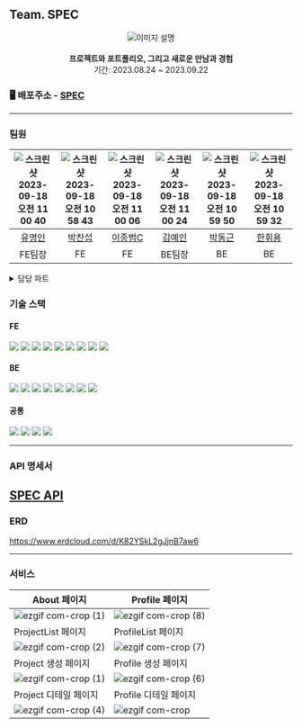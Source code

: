 ## Team. SPEC

<div align="center">
  <img src="https://github.com/codestates-seb/seb45_main_021/assets/114664128/662fa2c7-89be-45e8-b662-305388f78682" alt="이미지 설명">
</div>

<br>
<div align="center" > 
  <b>프로젝트와 포트폴리오, 그리고 새로운 만남과 경험</b> 
  <br/>
  기간: 2023.08.24 ~ 2023.09.22
</div>


### 🖥️ 배포주소 - <a href="http://spec.today/">SPEC</a>

---


### 팀원

| ![스크린샷 2023-09-18 오전 11 00 40](https://github.com/codestates-seb/seb45_main_021/assets/114664128/c438b6b0-ffae-4b04-8e6e-c82895014734) | ![스크린샷 2023-09-18 오전 10 58 43](https://github.com/codestates-seb/seb45_main_021/assets/114664128/780a09f0-96f7-4eea-8d1d-edb5558b2611) | ![스크린샷 2023-09-18 오전 11 00 06](https://github.com/codestates-seb/seb45_main_021/assets/114664128/91c45f54-e8b1-4c64-b9f6-b438af570553) | ![스크린샷 2023-09-18 오전 11 00 24](https://github.com/codestates-seb/seb45_main_021/assets/114664128/0ad87400-0f42-422d-b2e5-7ca38b46e771) | ![스크린샷 2023-09-18 오전 10 59 50](https://github.com/codestates-seb/seb45_main_021/assets/114664128/69201d21-5bf5-435f-b209-51a8e054eba2) | ![스크린샷 2023-09-18 오전 10 59 32](https://github.com/codestates-seb/seb45_main_021/assets/114664128/63ae3fb6-621a-4412-9f24-81d5757b8273) |
| :---: | :----------: | :-----: | :----: | :----: | :----: |
|   <a href="https://github.com/myeongin0926">유명인</a>   |   <a href="https://github.com/qkrckstjq">박찬섭</a>   | <a href="https://github.com/blue7111">이종범C</a> | <a href="https://github.com/brightyein">김예인</a> | <a href="https://github.com/Park-DongGeun">박동근</a> | <a href="https://github.com/HwiyongHan">한휘용</a> |
|    FE팀장    |      FE      |   FE    | BE팀장 |   BE   |   BE   |
<details>
<summary>담당 파트</summary>
<div markdown="1">

 <details>
  <summary>유명인</summary>
  <div markdown="1">
    <h4>1. 전반적 기능 구상</h4>
      <p>&emsp;- 전반적인 사이트의 목적 및 디자인 구상</p>
    <h4>2. About Page 구현</h4>
      <p>&emsp;- About Page 디자인, 캐러셀 구현</p>
    <h4>3. 프로젝트, 포트폴리오 리스트 구현</h4>
      <p>&emsp;- 데이터 캐싱 & 무한스크롤</p>
    <h4>4. 검색기능 구현</h4>
      <p>&emsp;- 최근 검색어 기능</p>
      <p>&emsp;- 검색 페이지 구현</p>
    <h4>5. 태그기능 구현</h4>
      <p>&emsp;- 태그 클릭시 태그 검색 실행</p>
    <h4>5. 필터기능 구현</h4>
      <p>&emsp;- 쿼리 파람을 활용한 필터링 구현</p>
    <h4>5. Top Ten 기능 구현</h4>
      <p>&emsp;- 주간및 전체 기간동안의 Top Ten 구현</p>
    <h4>5. 관심 기능 구현</h4>
      <p>&emsp;- 하트 클릭시 하트 업데이트 기능</p>
  </div>
</details>

 <details>
  <summary>박찬섭</summary>
  <div markdown="1">
    <h4>1. 프로젝트, 포트폴리오 작성 기능</h4>
      <p>&emsp;- Json데이터 + FormData데이터</p>
      <p>&emsp;- 여러개의 이미지 업로드, 이미지 미리보기, 이미지 드래그앤드롭, 이미지 전송, 이미지 삭제</p>
    <h4>2. 프로젝트, 포트폴리오 수정 기능</h4>
      <p>&emsp;- 전반적인 기능은 작성과 동일</p>
      <p>&emsp;- 여러개의 이미지 수정시 삭제할 이미지와 추가할 이미지의 로직을 분리하여 구현</p>
    <h4>3. 프로젝트 참가신청, 신청취소, 수락, 거절</h4>
      <p>&emsp;- 로그인유저와 작성자가 아닌 경우에 한해서 프로젝트 카드를 지원하고자 하는 프로젝트에 지원</p>
      <p>&emsp;- 이미 신청을 한 프로젝트라면 참가 신청 취소 가능</p>
      <p>&emsp;- 작성자에 한해서 프로젝트에 신청한 사람들의 프로젝트 카드를 보고 수락, 거절 가능</p>
    <h4>4. 포트폴리오 댓글 작성,수정,삭제</h4>
      <p>&emsp;- 포트폴리오 작성시 댓글 허용을 하면 로그인한 유저에 한해서 댓글 작성 가능</p>
      <p>&emsp;- 댓글 작성자에 한해서 댓글 수정 가능</p>
      <p>&emsp;- 댓글 작성자 본인이거나 댓글이 달린 포트폴리오의 작성자라면 댓글 삭제 가능</p>
  </div>
</details>
 
 <details>
  <summary>이종범</summary>
  <div markdown="1">
    <h4>1. 로그인 및 회원가입 기능</h4>
    <p>&emsp;- 자체 회원가입 및 로그인이 가능합니다.</p>
    <p>&emsp;- Oauth 구글 및 깃허브로 회원가입 및 로그인이 가능합니다.</p>
    <h4>2. 인가</h4>
    <p>&emsp;- 모든 요청에 토큰을 헤더에 담아 요청하여 인가를 구현합니다.</p>
    <p>&emsp;- Redux persist를 사용하여 로그인 정보를 저장합니다.</p>
    <p>&emsp;- 액세스 토큰만료시 재발급이 되며 리프레쉬 토큰이 만료시 로그아웃 됩니다.</p>
    <h4>3. 프로필</h4>
    <p>&emsp;- 유저 여부에 따른 조회가 가능합니다.</p>
    <p>&emsp;- 회원 탈퇴가 가능합니다.</p>
    <p>&emsp;- 비밀번호 수정 및 회원 정보 변경이 가능합니다.</p>
    <p>&emsp;- 프로젝트 카드 생성 및 수정과 삭제가 가능합니다.</p>
    <h4>4. 배포</h4>
    <p>&emsp;- 깃허브 페이지를 통한 https 배포를 하였습니다.</p>
    <p>&emsp;- 도메인 구매후 깃허브 페이지 네임서버 적용을 완료하였습니다.</p>
  </div>
</details>

 <details>
  <summary>김예인</summary>
  <div markdown="1">
    <h4>1. 프로젝트 작성, 수정, 삭제, 조회 기능</h4>
    <h4>2. 프로젝트 참가신청, 신청취소, 신청수락, 신청거절 기능</h4>
    <h4>3. 클라우드 스토리지를 이용한 이미지 업로드/삭제 구현-S3 버킷</h4>
  </div>
</details>

 <details>
  <summary>박동근</summary>
  <div markdown="1">
    <h4>1. 스프링 Security 적용</h4>
      <p>&emsp;- JWT 사용 </p>
      <p>&emsp;- 서비스 단계에서 인가 처리 </p>
    <h4>2. 구글 및 깃허브 OAuth2 적용</h4>
      <p>&emsp;- OAuth2를 이용해 구글 및 깃허브 회원가입 및 로그인 구현</p>
    <h4>3. 회원, 프로젝트 카드 CRUD</h4>
      <p>&emsp;- 회원가입 및 로그인 구현</p>
      <p>&emsp;- 회원 및 프로젝트 카드 CRUD 구현</p>
  </div>
</details>

 <details>
  <summary>한휘용</summary>
  <div markdown="1">
    <h4>1. 개발 환경 구성 및 AWS 배포 환경 구성</h4>
    <h4>2. 포트폴리오 CRUD 구현</h4>
    <h4>3. 댓글 CRUD 구현</h4>
    <h4>4. 해쉬 태그/태그 검색 구현</h4>
    <h4>5. 좋아요 기능 구현</h4>
  </div>
</details>

</details>

### 기술 스택


#### FE
  <img src="https://img.shields.io/badge/html5-E34F26?style=for-the-badge&logo=html5&logoColor=white"> <img src="https://img.shields.io/badge/css-1572B6?style=for-the-badge&logo=css3&logoColor=white"> <img src="https://img.shields.io/badge/javascript-F7DF1E?style=for-the-badge&logo=javascript&logoColor=black">   <img src="https://img.shields.io/badge/react-61DAFB?style=for-the-badge&logo=react&logoColor=black">   <img src="https://img.shields.io/badge/node.js-339933?style=for-the-badge&logo=Node.js&logoColor=white"> <img src="https://img.shields.io/badge/react query-FF4154?style=for-the-badge&logo=react-query&logoColor=white"> <img src="https://img.shields.io/badge/styled components-DB7093?style=for-the-badge&logo=styled-components&logoColor=white"> <img src="https://img.shields.io/badge/axios-5A29E4?style=for-the-badge&logo=axios&logoColor=white"> <img src="https://img.shields.io/badge/redux-764ABC?style=for-the-badge&logo=redux&logoColor=white">


#### BE
  <img src="https://img.shields.io/badge/java-007396?style=for-the-badge&logo=java&logoColor=white"> <img src="https://img.shields.io/badge/mysql-4479A1?style=for-the-badge&logo=mysql&logoColor=white"> <img src="https://img.shields.io/badge/springboot-6DB33F?style=for-the-badge&logo=springboot&logoColor=white"> <img src="https://img.shields.io/badge/gradle-02303A?style=for-the-badge&logo=gradle&logoColor=white"> <img src="https://img.shields.io/badge/swagger-85EA2D?style=for-the-badge&logo=swagger&logoColor=white"> <img src="https://img.shields.io/badge/Amazon S3-569A31?style=for-the-badge&logo=amazon S3&logoColor=white"> <img src="https://img.shields.io/badge/Amazon RDS-527FFF?style=for-the-badge&logo=amazon RDS&logoColor=white"> <img src="https://img.shields.io/badge/Amazon EC2-FF9900?style=for-the-badge&logo=amazon EC2&logoColor=white">

#### 공통
  <img src="https://img.shields.io/badge/Discord-5865F2?style=for-the-badge&logo=discord&logoColor=white"> <img src="https://img.shields.io/badge/github-181717?style=for-the-badge&logo=github&logoColor=white"> <img src="https://img.shields.io/badge/zoom-0B5CFF?style=for-the-badge&logo=zoom&logoColor=white"> <img src="https://img.shields.io/badge/Notion-000000?style=for-the-badge&logo=notion&logoColor=white">

---

### API 명세서

<a href="http://52.78.224.100:8080/swagger-ui/index.html#/">SPEC API</a>
---

### ERD 
https://www.erdcloud.com/d/K82YSkL2gJjnB7aw6


---
### 서비스

|About 페이지|Profile 페이지|
|---|---|
| ![ezgif com-crop (1)](https://github.com/codestates-seb/seb45_main_021/assets/117289923/027e4f61-09df-4672-bce0-408f0b879dd4) |![ezgif com-crop (8)](https://github.com/codestates-seb/seb45_main_021/assets/117289923/eec7de61-3ed2-40e1-8870-f56a9c06585b)|
|ProjectList 페이지|ProfileList 페이지|
|![ezgif com-crop (2)](https://github.com/codestates-seb/seb45_main_021/assets/117289923/4e46ec34-4287-47c0-8590-ec7a8ef3c38a) | ![ezgif com-crop (7)](https://github.com/codestates-seb/seb45_main_021/assets/117289923/4224e61e-5027-4509-92f6-619f77f12ed5)|
|Project 생성 페이지|Profile 생성 페이지|
| ![ezgif com-crop (1)](https://github.com/codestates-seb/seb45_main_021/assets/117289923/cdec95ae-7767-4f56-b317-87fffb754d16) | ![ezgif com-crop (6)](https://github.com/codestates-seb/seb45_main_021/assets/117289923/cede27f0-1890-4aca-bd8d-d0e900e3abed)|
|Project 디테일 페이지|Profile 디테일 페이지|
| ![ezgif com-crop (4)](https://github.com/codestates-seb/seb45_main_021/assets/117289923/942c11a5-ee5f-44ab-9760-0087864e6a42) |![ezgif com-crop](https://github.com/codestates-seb/seb45_main_021/assets/117289923/d01e1f3f-ffd8-4c31-90f1-4c45d15bff51)|
